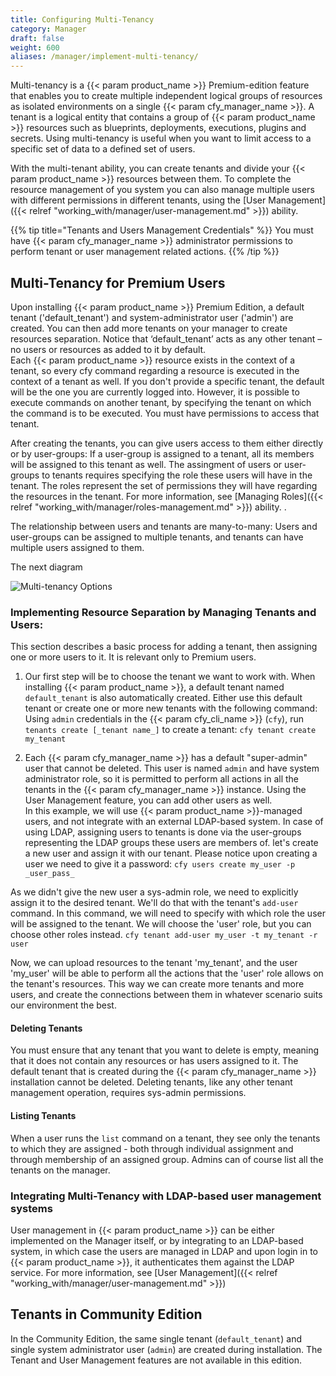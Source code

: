 ```yaml
---
title: Configuring Multi-Tenancy
category: Manager
draft: false
weight: 600
aliases: /manager/implement-multi-tenancy/
---
```

Multi-tenancy is a {{< param product_name >}} Premium-edition feature that enables you to create multiple independent logical groups of resources as isolated environments on a single {{< param cfy_manager_name >}}. A tenant is a logical entity that contains a group of {{< param product_name >}} resources such as blueprints, deployments, executions, plugins and secrets. Using multi-tenancy is useful when you want to limit access to a specific set of data to a defined set of users.

With the multi-tenant ability, you can create tenants and divide your {{< param product_name >}} resources between them. To complete the resource management of you system you can also manage multiple users with different permissions in different tenants, using the [User Management]({{< relref "working_with/manager/user-management.md" >}}) ability.

{{% tip title="Tenants and Users Management Credentials" %}}
You must have {{< param cfy_manager_name >}} administrator permissions to perform tenant or user management related actions.
{{% /tip %}}

## Multi-Tenancy for Premium Users

Upon installing {{< param product_name >}} Premium Edition, a default tenant ('default_tenant') and system-administrator user ('admin') are created. You can then add more tenants on your manager to create resources separation. Notice that ‘default_tenant’ acts as any other tenant – no users or resources as added to it by default.  
Each {{< param product_name >}} resource exists in the context of a tenant, so every cfy command regarding a resource is executed in the context of a tenant as well. If you don't provide a specific tenant, the default will be the one you are currently logged into. However, it is possible to execute commands on another tenant, by specifying the tenant on which the command is to be executed. You must have permissions to access that tenant.

After creating the tenants, you can give users access to them either directly or by user-groups: If a user-group is assigned to a tenant, all its members will be assigned to this tenant as well.
The assingment of users or user-groups to tenants requires specifying the role these users will have in the tenant. The roles represent the set of permissions they will have regarding the resources in the tenant. For more information, see [Managing Roles]({{< relref "working_with/manager/roles-management.md" >}}) ability. .

The relationship between users and tenants are many-to-many: Users and user-groups can be assigned to multiple tenants, and tenants can have multiple users assigned to them.

The next diagram

![Multi-tenancy Options]( /images/manager/multi-tenancy-options.png )

### Implementing Resource Separation by Managing Tenants and Users:

This section describes a basic process for adding a tenant, then assigning one or more users to it. It is relevant only to Premium users.

1. Our first step will be to choose the tenant we want to work with. When installing {{< param product_name >}}, a default tenant named `default_tenant` is also automatically  created. Either use this default tenant or create one or more new tenants with the following command:
Using `admin` credentials in the {{< param cfy_cli_name >}} (`cfy`), run `tenants create [_tenant name_]` to create a tenant:
`cfy tenant create my_tenant`

2. Each {{< param cfy_manager_name >}} has a default "super-admin" user that cannot be deleted. This user is named `admin` and have system administrator role, so it is permitted to perform all actions in all the tenants in the {{< param cfy_manager_name >}} instance. Using the User Management feature, you can add other users as well.  
In this example, we will use {{< param product_name >}}-managed users, and not integrate with an external LDAP-based system. In case of using LDAP, assigning users to tenants is done via the user-groups representing the LDAP groups these users are members of. 
let's create a new user and assign it with our tenant. Please notice upon creating a user we need to give it a password:
`cfy users create my_user -p _user_pass_`

As we didn't give the new user a sys-admin role, we need to explicitly assign it to the desired tenant. We'll do that with the tenant's `add-user` command. In this command, we will need to specify with which role the user will be assigned to the tenant. We will choose the 'user' role, but you can choose other roles instead.
`cfy tenant add-user my_user -t my_tenant -r user`

Now, we can upload resources to the tenant 'my_tenant', and the user 'my_user' will be able to perform all the actions that the 'user' role allows on the tenant's resources. This way we can create more tenants and more users, and create the connections between them in whatever scenario suits our environment the best.

#### Deleting Tenants

You must ensure that any tenant that you want to delete is empty, meaning that it does not contain any resources or has users assigned to it.
The default tenant that is created during the {{< param cfy_manager_name >}} installation cannot be deleted.
Deleting tenants, like any other tenant management operation, requires sys-admin permissions.

#### Listing Tenants

When a user runs the `list` command on a tenant, they see only the tenants to which they are assigned - both through individual assignment and through membership of an assigned group. Admins can of course list all the tenants on the manager.

### Integrating Multi-Tenancy with LDAP-based user management systems

User management in {{< param product_name >}} can be either implemented on the Manager itself, or by integrating to an LDAP-based system, in which case the users are managed in LDAP and upon login in to {{< param product_name >}}, it authenticates them against the LDAP service. For more information, see [User Management]({{< relref "working_with/manager/user-management.md" >}})

## Tenants in Community Edition
In the Community Edition, the same single tenant (`default_tenant`) and single system administrator user (`admin`) are created during installation. The Tenant and User Management features are not available in this edition.
